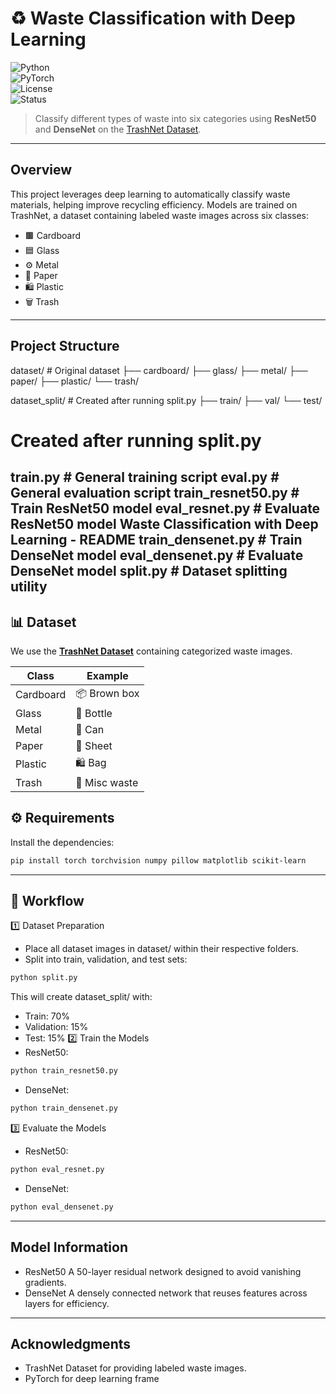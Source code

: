# ♻️ Waste Classification with Deep Learning  

![Python](https://img.shields.io/badge/Python-3.x-blue?logo=python)  
![PyTorch](https://img.shields.io/badge/PyTorch-2.x-red?logo=pytorch)  
![License](https://img.shields.io/badge/License-MIT-green)  
![Status](https://img.shields.io/badge/Status-Active-success)  

> Classify different types of waste into six categories using **ResNet50** and **DenseNet** on the [TrashNet Dataset](https://github.com/garythung/trashnet).  


------------------------------------------------------------
## Overview
This project leverages deep learning to automatically classify waste materials, helping improve
recycling efficiency. Models are trained on TrashNet, a dataset containing labeled waste images
across six classes:
- 🟫 Cardboard  
- 🟦 Glass  
- ⚙️ Metal  
- 📄 Paper  
- 🛍 Plastic  
- 🗑 Trash  
------------------------------------------------------------
## Project Structure
dataset/ # Original dataset
├── cardboard/
├── glass/
├── metal/
├── paper/
├── plastic/
└── trash/

dataset_split/             # Created after running split.py
├── train/
├── val/
└── test/

# Created after running split.py
train.py # General training script
eval.py # General evaluation script
train_resnet50.py # Train ResNet50 model
eval_resnet.py # Evaluate ResNet50 model
Waste Classification with Deep Learning - README
train_densenet.py # Train DenseNet model
eval_densenet.py # Evaluate DenseNet model
split.py # Dataset splitting utility
------------------------------------------------------------
## 📊 Dataset  

We use the **[TrashNet Dataset](https://github.com/garythung/trashnet)** containing categorized waste images.  

| Class       | Example         |
|-------------|-----------------|
| Cardboard   | 📦 Brown box    |
| Glass       | 🍾 Bottle       |
| Metal       | 🥫 Can          |
| Paper       | 📜 Sheet        |
| Plastic     | 🛍 Bag          |
| Trash       | 🚮 Misc waste   |
## ⚙️ Requirements  

Install the dependencies:  
```bash
pip install torch torchvision numpy pillow matplotlib scikit-learn
```

------------------------------------------------------------
## 🔄 Workflow
1️⃣ Dataset Preparation
- Place all dataset images in dataset/ within their respective folders.
- Split into train, validation, and test sets:
```bash
python split.py
```
This will create dataset_split/ with:
- Train: 70%
- Validation: 15%
- Test: 15%
2️⃣ Train the Models
- ResNet50:
```bash
python train_resnet50.py
```
- DenseNet:
```bash
python train_densenet.py
```
3️⃣ Evaluate the Models
- ResNet50:
```bash
python eval_resnet.py
```
- DenseNet:
```bash
python eval_densenet.py
```
------------------------------------------------------------
## Model Information
- ResNet50 A 50-layer residual network designed to avoid vanishing gradients.
- DenseNet A densely connected network that reuses features across layers for efficiency.
------------------------------------------------------------

## Acknowledgments
- TrashNet Dataset for providing labeled waste images.
- PyTorch for deep learning frame
